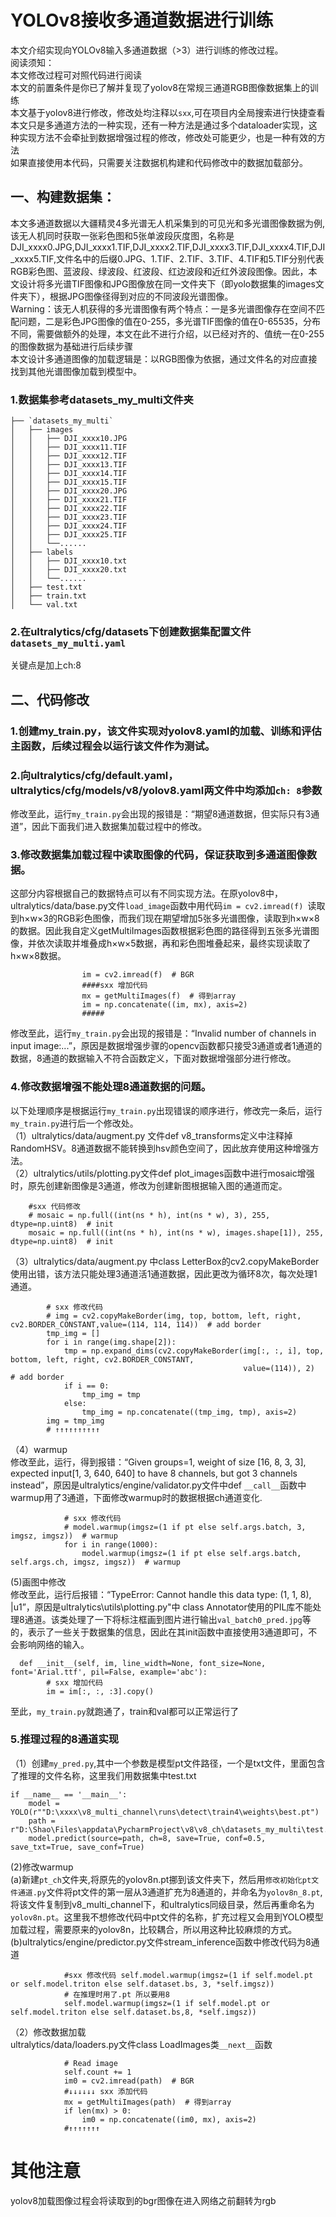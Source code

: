 # YOLOv8接收多通道数据进行训练
本文介绍实现向YOLOv8输入多通道数据（>3）进行训练的修改过程。<br>
阅读须知：<br>
本文修改过程可对照代码进行阅读<br>
本文的前置条件是你已了解并复现了yolov8在常规三通道RGB图像数据集上的训练<br>
本文基于yolov8进行修改，修改处均注释以`sxx`,可在项目内全局搜索进行快捷查看<br>
本文只是多通道方法的一种实现，还有一种方法是通过多个dataloader实现，这种实现方法不会牵扯到数据增强过程的修改，修改处可能更少，也是一种有效的方法<br>
如果直接使用本代码，只需要关注数据机构建和代码修改中的数据加载部分。

## 一、构建数据集：
本文多通道数据以大疆精灵4多光谱无人机采集到的可见光和多光谱图像数据为例,该无人机同时获取一张彩色图和5张单波段灰度图，名称是DJI_xxxx0.JPG,DJI_xxxx1.TIF,DJI_xxxx2.TIF,DJI_xxxx3.TIF,DJI_xxxx4.TIF,DJI_xxxx5.TIF,文件名中的后缀0.JPG、1.TIF、2.TIF、3.TIF、4.TIF和5.TIF分别代表RGB彩色图、蓝波段、绿波段、红波段、红边波段和近红外波段图像。因此，本文设计将多光谱TIF图像和JPG图像放在同一文件夹下（即yolo数据集的images文件夹下），根据JPG图像径得到对应的不同波段光谱图像。<br>
Warning：该无人机获得的多光谱图像有两个特点：一是多光谱图像存在空间不匹配问题，二是彩色JPG图像的值在0-255，多光谱TIF图像的值在0-65535，分布不同，需要做额外的处理，本文在此不进行介绍，以已经对齐的、值统一在0-255的图像数据为基础进行后续步骤<br>
本文设计多通道图像的加载逻辑是：以RGB图像为依据，通过文件名的对应直接找到其他光谱图像加载到模型中。<br>
### 1.数据集参考datasets_my_multi文件夹
```
├── `datasets_my_multi` 
│   ├── images
│   │   ├── DJI_xxxx10.JPG
│   │   ├── DJI_xxxx11.TIF
│   │   ├── DJI_xxxx12.TIF
│   │   ├── DJI_xxxx13.TIF
│   │   ├── DJI_xxxx14.TIF
│   │   ├── DJI_xxxx15.TIF
│   │   ├── DJI_xxxx20.JPG
│   │   ├── DJI_xxxx21.TIF
│   │   ├── DJI_xxxx22.TIF
│   │   ├── DJI_xxxx23.TIF
│   │   ├── DJI_xxxx24.TIF
│   │   ├── DJI_xxxx25.TIF
│   │   └──......
│   ├── labels
│   │   ├── DJI_xxxx10.txt
│   │   ├── DJI_xxxx20.txt
│   │   └──......
│   ├── test.txt
│   ├── train.txt
│   └── val.txt
```
### 2.在ultralytics/cfg/datasets下创建数据集配置文件`datasets_my_multi.yaml`
关键点是加上ch:8
## 二、代码修改
### 1.创建my_train.py，该文件实现对yolov8.yaml的加载、训练和评估主函数，后续过程会以运行该文件作为测试。
### 2.向ultralytics/cfg/default.yaml，ultralytics/cfg/models/v8/yolov8.yaml两文件中均添加`ch: 8`参数
修改至此，运行`my_train.py`会出现的报错是：“期望8通道数据，但实际只有3通道”，因此下面我们进入数据集加载过程中的修改。
### 3.修改数据集加载过程中读取图像的代码，保证获取到多通道图像数据。
这部分内容根据自己的数据特点可以有不同实现方法。在原yolov8中，ultralytics/data/base.py文件`load_image`函数中用代码`im = cv2.imread(f) `读取到h×w×3的RGB彩色图像，而我们现在期望增加5张多光谱图像，读取到h×w×8的数据。因此我自定义getMultiImages函数根据彩色图的路径得到五张多光谱图像，并依次读取并堆叠成h×w×5数据，再和彩色图堆叠起来，最终实现读取了h×w×8数据。<br>
```
				im = cv2.imread(f)  # BGR
                ####sxx 增加代码
                mx = getMultiImages(f)  # 得到array
                im = np.concatenate((im, mx), axis=2)
                #####
```

修改至此，运行`my_train.py`会出现的报错是：“Invalid number of channels in input image:...”，原因是数据增强步骤的opencv函数都只接受3通道或者1通道的数据，8通道的数据输入不符合函数定义，下面对数据增强部分进行修改。
### 4.修改数据增强不能处理8通道数据的问题。
以下处理顺序是根据运行`my_train.py`出现错误的顺序进行，修改完一条后，运行`my_train.py`进行后一个修改处。<br>
（1）ultralytics/data/augment.py 文件def v8_transforms定义中注释掉RandomHSV。8通道数据不能转换到hsv颜色空间了，因此放弃使用这种增强方法。<br>
（2）ultralytics/utils/plotting.py文件def plot_images函数中进行mosaic增强时，原先创建新图像是3通道，修改为创建新图根据输入图的通道而定。<br>
```
    #sxx 代码修改
    # mosaic = np.full((int(ns * h), int(ns * w), 3), 255, dtype=np.uint8)  # init
    mosaic = np.full((int(ns * h), int(ns * w), images.shape[1]), 255, dtype=np.uint8)  # init
```
（3）ultralytics/data/augment.py 中class LetterBox的cv2.copyMakeBorder使用出错，该方法只能处理3通道活1通道数据，因此更改为循环8次，每次处理1通道。<br>
```
        # sxx 修改代码
        # img = cv2.copyMakeBorder(img, top, bottom, left, right, cv2.BORDER_CONSTANT,value=(114, 114, 114))  # add border
        tmp_img = []
        for i in range(img.shape[2]):
            tmp = np.expand_dims(cv2.copyMakeBorder(img[:, :, i], top, bottom, left, right, cv2.BORDER_CONSTANT,
                                                    value=(114)), 2)  # add border
            if i == 0:
                tmp_img = tmp
            else:
                tmp_img = np.concatenate((tmp_img, tmp), axis=2)
        img = tmp_img
        # ↑↑↑↑↑↑↑↑↑↑
```
（4）warmup<br>
修改至此，运行，得到报错：“Given groups=1, weight of size [16, 8, 3, 3], expected input[1, 3, 640, 640] to have 8 channels, but got 3 channels instead”，原因是ultralytics/engine/validator.py文件中def `__call__`函数中warmup用了3通道，下面修改warmup时的数据根据ch通道变化.
```
            # sxx 修改代码
            # model.warmup(imgsz=(1 if pt else self.args.batch, 3, imgsz, imgsz))  # warmup
            for i in range(1000):
                model.warmup(imgsz=(1 if pt else self.args.batch, self.args.ch, imgsz, imgsz))  # warmup
```
(5)画图中修改<br>
修改至此，运行后报错：“TypeError: Cannot handle this data type: (1, 1, 8), |u1”，原因是ultralytics\utils\plotting.py"中 class Annotator使用的PIL库不能处理8通道。该类处理了一下将标注框画到图片进行输出`val_batch0_pred.jpg`等的，表示了一些关于数据集的信息，因此在其init函数中直接使用3通道即可，不会影响网络的输入。
```
  def __init__(self, im, line_width=None, font_size=None, font='Arial.ttf', pil=False, example='abc'):
        # sxx 增加代码
        im = im[:, :, :3].copy()
```
至此，`my_train.py`就跑通了，train和val都可以正常运行了
### 5.推理过程的8通道实现<br>
（1）创建`my_pred.py`,其中一个参数是模型pt文件路径，一个是txt文件，里面包含了推理的文件名称，这里我们用数据集中test.txt
```
if __name__ == '__main__':
    model = YOLO(r""D:\xxxx\v8_multi_channel\runs\detect\train4\weights\best.pt")
    path = r"D:\Shao\Files\appdata\PycharmProject\v8\v8_ch\datasets_my_multi\test.txt"
    model.predict(source=path, ch=8, save=True, conf=0.5, save_txt=True, save_conf=True)
```
(2)修改warmup<br>
(a)新建`pt_ch`文件夹,将原先的yolov8n.pt挪到该文件夹下，然后用`修改初始化pt文件通道.py`文件将pt文件的第一层从3通道扩充为8通道的，并命名为`yolov8n_8.pt`,将该文件复制到v8_multi_channel下，和ultralytics同级目录，然后再重命名为`yolov8n.pt`。这里我不想修改代码中pt文件的名称，扩充过程又会用到YOLO模型加载过程，需要原来的yolov8n，比较耦合，所以用这种比较麻烦的方式。<br>
(b)ultralytics/engine/predictor.py文件stream_inference函数中修改代码为8通道<br>
```
            #sxx 修改代码 self.model.warmup(imgsz=(1 if self.model.pt or self.model.triton else self.dataset.bs, 3, *self.imgsz))
            # 在推理时用了.pt 所以要用8
            self.model.warmup(imgsz=(1 if self.model.pt or self.model.triton else self.dataset.bs,8, *self.imgsz))
```

（2）修改数据加载<br>
ultralytics/data/loaders.py文件class LoadImages类`__next__`函数
```
 			# Read image
            self.count += 1
            im0 = cv2.imread(path)  # BGR
            #↓↓↓↓↓↓ sxx 添加代码
            mx = getMultiImages(path)  # 得到array
            if len(mx) > 0:
                im0 = np.concatenate((im0, mx), axis=2)
            #↑↑↑↑↑↑↑
```

# 其他注意
yolov8加载图像过程会将读取到的bgr图像在进入网络之前翻转为rgb







